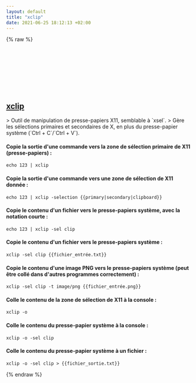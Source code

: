 ```yaml
---
layout: default
title: "xclip"
date: 2021-06-25 18:12:13 +02:00
---
```

{% raw %}
<h2 id="xclip">
  <a href="/fr/linux/xclip.html">xclip</a> <a href="#xclip"><svg class="icon">
    <use href="/assets/images/unicode_sprite.svg#link" />
  </svg></a>
</h2>
> Outil de manipulation de presse-papiers X11, semblable à `xsel`.
> Gère les sélections primaires et secondaires de X, en plus du presse-papier système (`Ctrl + C`/`Ctrl + V`).

#### Copie la sortie d'une commande vers la zone de sélection primaire de X11 (presse-papiers) :
```shell
echo 123 | xclip
```
#### Copie la sortie d'une commande vers une zone de sélection de X11 donnée :
```shell
echo 123 | xclip -selection {{primary|secondary|clipboard}}
```
#### Copie le contenu d'un fichier vers le presse-papiers système, avec la notation courte :
```shell
echo 123 | xclip -sel clip
```
#### Copie le contenu d'un fichier vers le presse-papiers système :
```shell
xclip -sel clip {{fichier_entrée.txt}}
```
#### Copie le contenu d'une image PNG vers le presse-papiers système (peut être collé dans d'autres programmes correctement) :
```shell
xclip -sel clip -t image/png {{fichier_entrée.png}}
```
#### Colle le contenu de la zone de sélection de X11 à la console :
```shell
xclip -o
```
#### Colle le contenu du presse-papier système à la console :
```shell
xclip -o -sel clip
```
#### Colle le contenu du presse-papier système à un fichier :
```shell
xclip -o -sel clip > {{fichier_sortie.txt}}
```
{% endraw %}